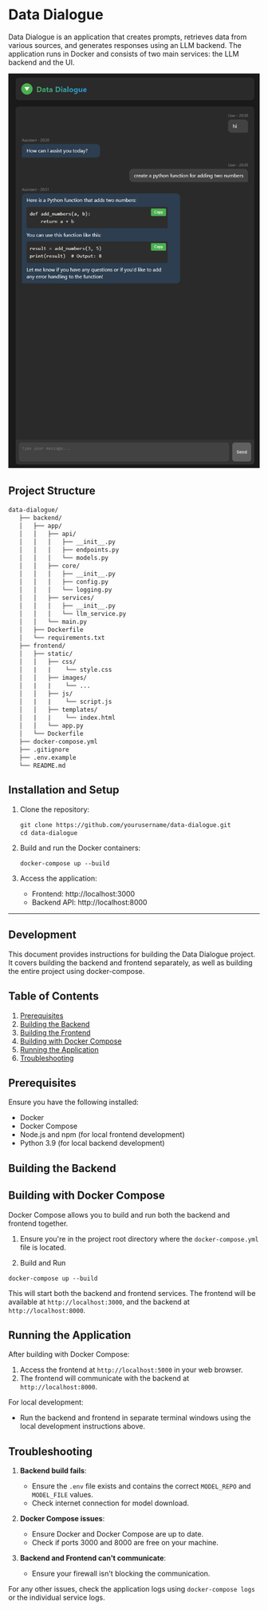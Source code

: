 # Data Dialogue
Data Dialogue is an application that creates prompts, retrieves data from various sources, and generates responses using an LLM backend. The application runs in Docker and consists of two main services: the LLM backend and the UI.

<img src="imgs\datadialogue_screenshot.png" alt="alt text" title="UI Screenshot">

## Project Structure

```
data-dialogue/
   ├── backend/
   │   ├── app/
   │   │   ├── api/
   │   │   │   ├── __init__.py
   │   │   │   ├── endpoints.py
   │   │   │   └── models.py
   │   │   ├── core/
   │   │   │   ├── __init__.py
   │   │   │   ├── config.py
   │   │   │   └── logging.py
   │   │   ├── services/
   │   │   │   ├── __init__.py
   │   │   │   └── llm_service.py
   │   │   └── main.py
   │   ├── Dockerfile
   │   └── requirements.txt
   ├── frontend/
   │   ├── static/
   │   │   ├── css/
   │   |   |    └── style.css
   │   │   ├── images/
   │   |   |    └── ...
   │   │   ├── js/
   │   |   |    └── script.js
   │   │   ├── templates/
   │   |   |    └── index.html
   │   │   └── app.py
   │   └── Dockerfile
   ├── docker-compose.yml
   ├── .gitignore
   ├── .env.example
   └── README.md
```

## Installation and Setup

1. Clone the repository:
   ```
   git clone https://github.com/yourusername/data-dialogue.git
   cd data-dialogue
   ```

3. Build and run the Docker containers:
   ```
   docker-compose up --build
   ```

4. Access the application:
   - Frontend: http://localhost:3000
   - Backend API: http://localhost:8000

--- 
## Development

This document provides instructions for building the Data Dialogue project.\
It covers building the backend and frontend separately, as well as building the entire project using docker-compose.

## Table of Contents
1. [Prerequisites](#prerequisites)
2. [Building the Backend](#building-the-backend)
3. [Building the Frontend](#building-the-frontend)
4. [Building with Docker Compose](#building-with-docker-compose)
5. [Running the Application](#running-the-application)
6. [Troubleshooting](#troubleshooting)

## Prerequisites

Ensure you have the following installed:
- Docker
- Docker Compose
- Node.js and npm (for local frontend development)
- Python 3.9 (for local backend development)

## Building the Backend

## Building with Docker Compose

Docker Compose allows you to build and run both the backend and frontend together.

1. Ensure you're in the project root directory where the `docker-compose.yml` file is located.

2. Build and Run
```
docker-compose up --build
```

This will start both the backend and frontend services. The frontend will be available at `http://localhost:3000`, and the backend at `http://localhost:8000`.

## Running the Application

After building with Docker Compose:

1. Access the frontend at `http://localhost:5000` in your web browser.
2. The frontend will communicate with the backend at `http://localhost:8000`.

For local development:
- Run the backend and frontend in separate terminal windows using the local development instructions above.

## Troubleshooting

1. **Backend build fails**: 
   - Ensure the `.env` file exists and contains the correct `MODEL_REPO` and `MODEL_FILE` values.
   - Check internet connection for model download.

3. **Docker Compose issues**:
   - Ensure Docker and Docker Compose are up to date.
   - Check if ports 3000 and 8000 are free on your machine.

4. **Backend and Frontend can't communicate**:
   - Ensure your firewall isn't blocking the communication.

For any other issues, check the application logs using `docker-compose logs` or the individual service logs.
